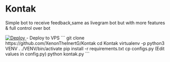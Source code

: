 # Kontak
Simple bot to receive feedback,same as livegram bot but with more features &amp; full control over bot

<a href="https://heroku.com/deploy?template=https://github.com/XenonTheInertG/Kontak">
  <img src="https://www.herokucdn.com/deploy/button.svg" alt="Deploy">
</a>
- Deploy to VPS
```
git clone https://github.com/XenonTheInertG/Kontak
cd Kontak
virtualenv -p python3 VENV
. ./VENV/bin/activate
pip install -r requirements.txt
cp configs.py
(Edit values in config.py)
python kontak.py
```
